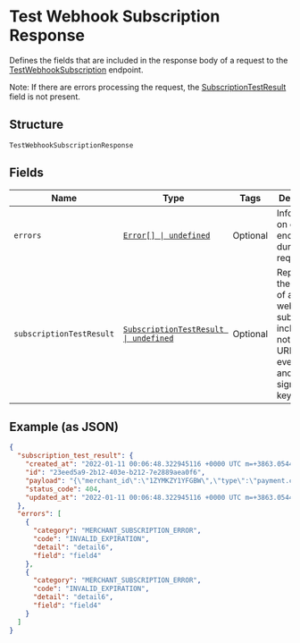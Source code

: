 <!-- Optimized: 2025-10-06 -->
<!-- RPM: 1.6.2.1.1.6.2.1_test-webhook-subscription-response_20251006 -->
<!-- Session: E2E RPM DNA Application -->
<!-- AOM: RND (Reggie & Dro) -->
<!-- COI: TECHNOLOGY -->
<!-- RPM: HIGH -->
<!-- ACTION: BUILD -->


# Test Webhook Subscription Response

Defines the fields that are included in the response body of
a request to the [TestWebhookSubscription](../../doc/api/webhook-subscriptions.md#test-webhook-subscription) endpoint.

Note: If there are errors processing the request, the [SubscriptionTestResult](../../doc/models/subscription-test-result.md) field is not
present.

## Structure

`TestWebhookSubscriptionResponse`

## Fields

| Name | Type | Tags | Description |
|  --- | --- | --- | --- |
| `errors` | [`Error[] \| undefined`](../../doc/models/error.md) | Optional | Information on errors encountered during the request. |
| `subscriptionTestResult` | [`SubscriptionTestResult \| undefined`](../../doc/models/subscription-test-result.md) | Optional | Represents the details of a webhook subscription, including notification URL,<br>event types, and signature key. |

## Example (as JSON)

```json
{
  "subscription_test_result": {
    "created_at": "2022-01-11 00:06:48.322945116 +0000 UTC m=+3863.054453746",
    "id": "23eed5a9-2b12-403e-b212-7e2889aea0f6",
    "payload": "{\"merchant_id\":\"1ZYMKZY1YFGBW\",\"type\":\"payment.created\",\"event_id\":\"23eed5a9-2b12-403e-b212-7e2889aea0f6\",\"created_at\":\"2022-01-11T00:06:48.322945116Z\",\"data\":{\"type\":\"payment\",\"id\":\"KkAkhdMsgzn59SM8A89WgKwekxLZY\",\"object\":{\"payment\":{\"amount_money\":{\"amount\":100,\"currency\":\"USD\"},\"approved_money\":{\"amount\":100,\"currency\":\"USD\"},\"capabilities\":[\"EDIT_TIP_AMOUNT\",\"EDIT_TIP_AMOUNT_UP\",\"EDIT_TIP_AMOUNT_DOWN\"],\"card_details\":{\"avs_status\":\"AVS_ACCEPTED\",\"card\":{\"bin\":\"540988\",\"card_brand\":\"MASTERCARD\",\"card_type\":\"CREDIT\",\"exp_month\":11,\"exp_year\":2022,\"fingerprint\":\"sq-1-Tvruf3vPQxlvI6n0IcKYfBukrcv6IqWr8UyBdViWXU2yzGn5VMJvrsHMKpINMhPmVg\",\"last_4\":\"9029\",\"prepaid_type\":\"NOT_PREPAID\"},\"card_payment_timeline\":{\"authorized_at\":\"2020-11-22T21:16:51.198Z\"},\"cvv_status\":\"CVV_ACCEPTED\",\"entry_method\":\"KEYED\",\"statement_description\":\"SQ *DEFAULT TEST ACCOUNT\",\"status\":\"AUTHORIZED\"},\"created_at\":\"2020-11-22T21:16:51.086Z\",\"delay_action\":\"CANCEL\",\"delay_duration\":\"PT168H\",\"delayed_until\":\"2020-11-29T21:16:51.086Z\",\"id\":\"hYy9pRFVxpDsO1FB05SunFWUe9JZY\",\"location_id\":\"S8GWD5R9QB376\",\"order_id\":\"03O3USaPaAaFnI6kkwB1JxGgBsUZY\",\"receipt_number\":\"hYy9\",\"risk_evaluation\":{\"created_at\":\"2020-11-22T21:16:51.198Z\",\"risk_level\":\"NORMAL\"},\"source_type\":\"CARD\",\"status\":\"APPROVED\",\"total_money\":{\"amount\":100,\"currency\":\"USD\"},\"updated_at\":\"2020-11-22T21:16:51.198Z\",\"version_token\":\"FfQhQJf9r3VSQIgyWBk1oqhIwiznLwVwJbVVA0bdyEv6o\"}}}}",
    "status_code": 404,
    "updated_at": "2022-01-11 00:06:48.322945116 +0000 UTC m=+3863.054453746"
  },
  "errors": [
    {
      "category": "MERCHANT_SUBSCRIPTION_ERROR",
      "code": "INVALID_EXPIRATION",
      "detail": "detail6",
      "field": "field4"
    },
    {
      "category": "MERCHANT_SUBSCRIPTION_ERROR",
      "code": "INVALID_EXPIRATION",
      "detail": "detail6",
      "field": "field4"
    }
  ]
}
```
